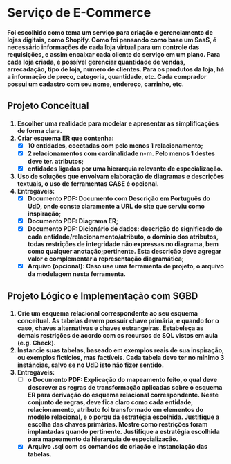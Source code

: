 <h1>
    Serviço de E-Commerce
<h4> 
    Foi escolhido como tema um serviço para criação e gerenciamento de lojas digitais, como Shopify. Como foi pensando como base um SaaS, é necessário informações de cada loja virtual para um controle das requisições, e assim encaixar cada cliente do serviço em um plano. Para cada loja criada, é possível gerenciar quantidade de vendas, arrecadação, tipo de loja, número de clientes. Para os produtos da loja, há a informação de preço, categoria, quantidade, etc. Cada comprador possui um cadastro com seu nome, endereço, carrinho, etc.  
    <br>

<h2> Projeto Conceitual

<h4>

1. Escolher uma realidade para modelar e apresentar as simplificações de forma clara.  
2. Criar esquema ER que contenha:  
    - [x] 10 entidades, coectadas com pelo menos 1 relacionamento;
    - [X] 2 relacionamentos com cardinalidade n-m. Pelo menos 1 destes deve ter. atributos;
    - [X] entidades ligadas por uma hierarquia **relevante** de especialização.
3.  Uso de soluções que envolvam elaboração de diagramas e descrições textuais, o uso de ferramentas CASE é opcional.
4. Entregáveis:
    - [X] Documento PDF: Documento com Descrição em Português do UdD, onde conste claramente a URL do site que serviu como inspiração;
    - [X] Documento PDF: Diagrama ER; 
    - [X] Documento PDF: Dicionário de dados: descrição do significado de cada entidade/relacionamento/atributo, o domínio dos atributos, todas restrições de integridade não expressas no diagrama, bem como qualquer anotação;pertinente. Esta descrição deve agregar valor e complementar a representação diagramática;
    - [x] Arquivo (opcional): Caso use uma ferramenta de projeto, o arquivo da modelagem nesta ferramenta.

<h2> Projeto Lógico e Implementação com SGBD
    <h4>

1. Crie um esquema relacional correspondente ao seu esquema conceitual. As tabelas devem possuir chave primária, e quando for o caso, chaves alternativas e chaves estrangeiras. Estabeleça as demais restrições de acordo com os recursos de SQL vistos em aula (e.g. Check).  
2. Instancie suas tabelas, baseado em exemplos reais de sua inspiração, ou exemplos fictícios, mas factíveis. Cada tabela deve ter no mínimo 3 instâncias, salvo se no UdD isto não fizer sentido.
3.  Entregáveis:
    - [ ] o Documento PDF: Explicação do mapeamento feito, o qual deve descrever as regras de transformação aplicadas
    sobre o esquema ER para derivação do esquema relacional correspondente. Neste conjunto de regras, deve fica claro como cada entidade, relacionamento, atributo foi transformado em elementos do modelo relacional, e o porqu da estratégia escolhida. Justifique a escolha das chaves primárias. Mostre como restrições foram implantadas quando pertinente. Justifique a estratégia escolhida para mapeamento da hierarquia de especialização.
    - [x] Arquivo .sql com os comandos de criação e instanciação das tabelas.